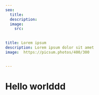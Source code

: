 ```yaml
---
seo:
  title: 
  description: 
  image:
    src: 
    
    
title: Lorem ipsum
description: Lorem ipsum dolor sit amet
image:  https://picsum.photos/400/300

  
---
```


# Hello worlddd
